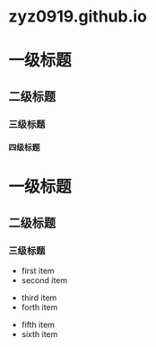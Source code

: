 # zyz0919.github.io


# 一级标题

## 二级标题

### 三级标题

#### 四级标题



<h1>一级标题</h1>
<h2>二级标题</h2>
<h3>三级标题</h3>


* first item
* second item
+ third item
+ forth item
- fifth item
- sixth item

